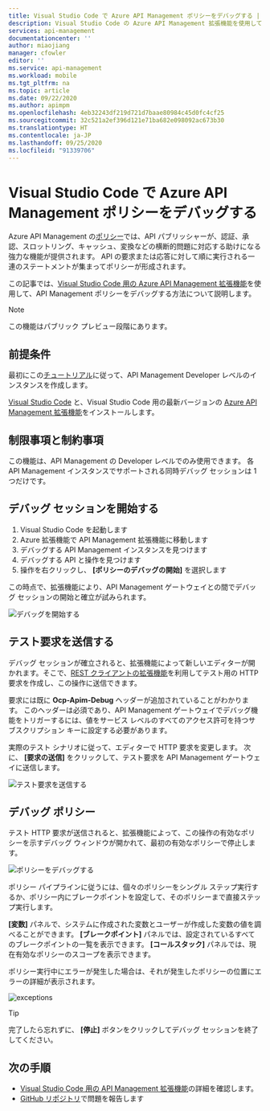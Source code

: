 ```yaml
---
title: Visual Studio Code で Azure API Management ポリシーをデバッグする | Microsoft Docs
description: Visual Studio Code の Azure API Management 拡張機能を使用して Azure API Management ポリシーをデバッグする方法について説明します
services: api-management
documentationcenter: ''
author: miaojiang
manager: cfowler
editor: ''
ms.service: api-management
ms.workload: mobile
ms.tgt_pltfrm: na
ms.topic: article
ms.date: 09/22/2020
ms.author: apimpm
ms.openlocfilehash: 4eb32243df219d721d7baae80984c45d0fc4cf25
ms.sourcegitcommit: 32c521a2ef396d121e71ba682e098092ac673b30
ms.translationtype: HT
ms.contentlocale: ja-JP
ms.lasthandoff: 09/25/2020
ms.locfileid: "91339706"
---
```

# <a name="debug-azure-api-management-policies-in-visual-studio-code"></a>Visual Studio Code で Azure API Management ポリシーをデバッグする

Azure API Management の[ポリシー](api-management-policies.md)では、API パブリッシャーが、認証、承認、スロットリング、キャッシュ、変換などの横断的問題に対応する助けになる強力な機能が提供されます。 API の要求または応答に対して順に実行される一連のステートメントが集まってポリシーが形成されます。 

この記事では、[Visual Studio Code 用の Azure API Management 拡張機能](https://marketplace.visualstudio.com/items?itemName=ms-azuretools.vscode-apimanagement)を使用して、API Management ポリシーをデバッグする方法について説明します。 

> [!NOTE]
> この機能はパブリック プレビュー段階にあります。

## <a name="prerequisites"></a>前提条件

最初にこの[チュートリアル](get-started-create-service-instance.md)に従って、API Management Developer レベルのインスタンスを作成します。

[Visual Studio Code](https://code.visualstudio.com/) と、Visual Studio Code 用の最新バージョンの [Azure API Management 拡張機能](https://marketplace.visualstudio.com/items?itemName=ms-azuretools.vscode-apimanagement)をインストールします。 

## <a name="restrictions-and-limitations"></a>制限事項と制約事項

この機能は、API Management の Developer レベルでのみ使用できます。 各 API Management インスタンスでサポートされる同時デバッグ セッションは 1 つだけです。

## <a name="initiate-a-debugging-session"></a>デバッグ セッションを開始する

1. Visual Studio Code を起動します
2. Azure 拡張機能で API Management 拡張機能に移動します
3. デバッグする API Management インスタンスを見つけます
4. デバッグする API と操作を見つけます
5. 操作を右クリックし、 **[ポリシーのデバッグの開始]** を選択します

この時点で、拡張機能により、API Management ゲートウェイとの間でデバッグ セッションの開始と確立が試みられます。

![デバッグを開始する](media/api-management-debug-policies/initiate-debugging-session.png)

## <a name="send-a-test-request"></a>テスト要求を送信する
デバッグ セッションが確立されると、拡張機能によって新しいエディターが開かれます。そこで、[REST クライアントの拡張機能](https://marketplace.visualstudio.com/items?itemName=humao.rest-client)を利用してテスト用の HTTP 要求を作成し、この操作に送信できます。

要求には既に **Ocp-Apim-Debug** ヘッダーが追加されていることがわかります。 このヘッダーは必須であり、API Management ゲートウェイでデバッグ機能をトリガーするには、値をサービス レベルのすべてのアクセス許可を持つサブスクリプション キーに設定する必要があります。

実際のテスト シナリオに従って、エディターで HTTP 要求を変更します。 次に、 **[要求の送信]** をクリックして、テスト要求を API Management ゲートウェイに送信します。

![テスト要求を送信する](media/api-management-debug-policies/rest-client.png)

## <a name="debug-policies"></a>デバッグ ポリシー
テスト HTTP 要求が送信されると、拡張機能によって、この操作の有効なポリシーを示すデバッグ ウィンドウが開かれて、最初の有効なポリシーで停止します。 

![ポリシーをデバッグする](media/api-management-debug-policies/main-window.png)

ポリシー パイプラインに従うには、個々のポリシーをシングル ステップ実行するか、ポリシー内にブレークポイントを設定して、そのポリシーまで直接ステップ実行します。 

**[変数]** パネルで、システムに作成された変数とユーザーが作成した変数の値を調べることができます。 **[ブレークポイント]** パネルでは、設定されているすべてのブレークポイントの一覧を表示できます。 **[コールスタック]** パネルでは、現在有効なポリシーのスコープを表示できます。 

ポリシー実行中にエラーが発生した場合は、それが発生したポリシーの位置にエラーの詳細が表示されます。 

![exceptions](media/api-management-debug-policies/exception.png)

> [!TIP]
> 完了したら忘れずに、 **[停止]** ボタンをクリックしてデバッグ セッションを終了してください。


## <a name="next-steps"></a>次の手順

+ [Visual Studio Code 用の API Management 拡張機能](https://marketplace.visualstudio.com/items?itemName=ms-azuretools.vscode-apimanagement)の詳細を確認します。 
+ [GitHub リポジトリ](https://github.com/Microsoft/vscode-apimanagement)で問題を報告します


